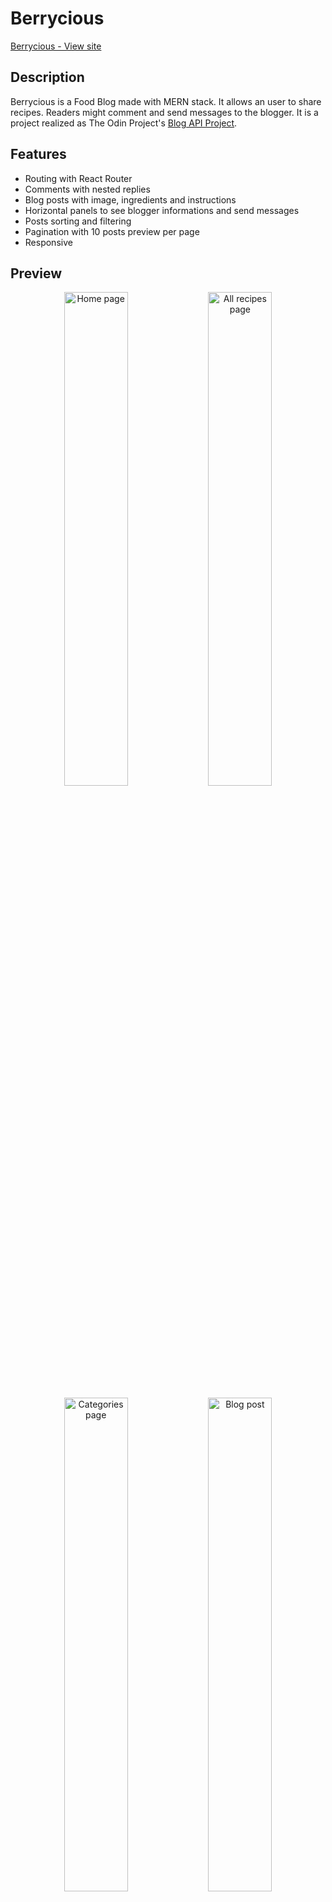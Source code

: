 # Berrycious

[Berrycious - View site](https://aure-en.github.io/berrycious/)

## Description

Berrycious is a Food Blog made with MERN stack. It allows an user to share recipes. Readers might comment and send messages to the blogger. It is a project realized as The Odin Project's [Blog API Project](https://www.theodinproject.com/paths/full-stack-javascript/courses/nodejs/lessons/blog-api).

## Features

* Routing with React Router
* Comments with nested replies
* Blog posts with image, ingredients and instructions
* Horizontal panels to see blogger informations and send messages
* Posts sorting and filtering
* Pagination with 10 posts preview per page
* Responsive

## Preview

<p float="left" align="middle">
 <img src="https://firebasestorage.googleapis.com/v0/b/aurelie-nguyen.appspot.com/o/projects%2Flettuce_eat%2Flettuce1.png?alt=media&token=c8b3a7dc-5b71-4218-9086-e30a9183e402" alt="Home page" width="45%"/>
  <img src="https://firebasestorage.googleapis.com/v0/b/aurelie-nguyen.appspot.com/o/projects%2Flettuce_eat%2Flettuce2.png?alt=media&token=16d77fda-e67e-4bcb-a768-141b1c8fbccf" alt="All recipes page" width="45%"/>
</p>

<p float="left" align="middle">
 <img src="https://firebasestorage.googleapis.com/v0/b/aurelie-nguyen.appspot.com/o/projects%2Flettuce_eat%2Flettuce3.png?alt=media&token=1e87d086-2c11-47e8-9d3c-c09c378f82aa" alt="Categories page" width="45%"/>
  <img src="https://firebasestorage.googleapis.com/v0/b/aurelie-nguyen.appspot.com/o/projects%2Flettuce_eat%2Flettuce4.png?alt=media&token=b6ea609b-63e8-4fec-ad17-0ac27f913301" alt="Blog post" width="45%"/>
</p>
